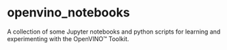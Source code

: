 # openvino_notebooks
A collection of some Jupyter notebooks and python scripts for learning and experimenting with the OpenVINO™ Toolkit.
